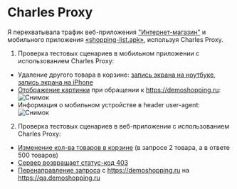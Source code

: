 # Charles Proxy
Я перехватывала трафик веб-приложения ["Интернет-магазин"](https://qa.demoshopping.ru/) и мобильного приложения [«shopping-list.apk»](https://drive.google.com/file/d/1BEta0NqWVn_T54jboSk0naTaKNvVeVRf/view?usp=drive_link), используя Charles Proxy. 
1. Проверка тестовых сценариев в мобильном приложении с использованием Charles Proxy:
- Удаление другого товара в корзине: [запись экрана на ноутбуке](https://drive.google.com/file/d/1Ay3jTjS3w0k3QxvuUukKpwiptHbIxG90/view?usp=drive_link), [запись экрана на iPhone](https://drive.google.com/file/d/1B-PCV1-t2UK2NZJ2NNvWzHRl9odxCp92/view?usp=drive_link)
- [Отображение картинки](https://drive.google.com/file/d/17Fvn2A9xiMrGMRj4zNmgBmueMhd2v3tV/view?usp=drive_link) при обращении к  https://demoshopping.ru: ![Снимок](https://github.com/VikaDov/mobile/assets/118528449/7ae4a740-5964-41fa-b043-286483864be0)
- Информация о мобильном устройстве в header user-agent: ![Снимок](https://github.com/VikaDov/mobile/assets/118528449/b1e6e724-0bce-4382-878c-6bd37ea31b76)  
2. Проверка тестовых сценариев в веб-приложении с использованием Charles Proxy:
- [Изменение кол-ва товаров в корзине](https://drive.google.com/file/d/1Q-CMAjH7enYCwFjw_vA4TH0Drgt01KWB/view?usp=drive_link) (в запросе 2 товара, а в ответе 500 товаров) 
- [Сервер возвращает статус-код 403](https://drive.google.com/file/d/1dM2KPw3cNyAjc8CvrOWGrod57_Z8Buov/view?usp=drive_link)
- [Перенаправление запроса](https://drive.google.com/file/d/1lijB5DmsuaocM77r3lK6YmXvsyjkbG-z/view?usp=drive_link) с https://demoshopping.ru на https://qa.demoshopping.ru 
